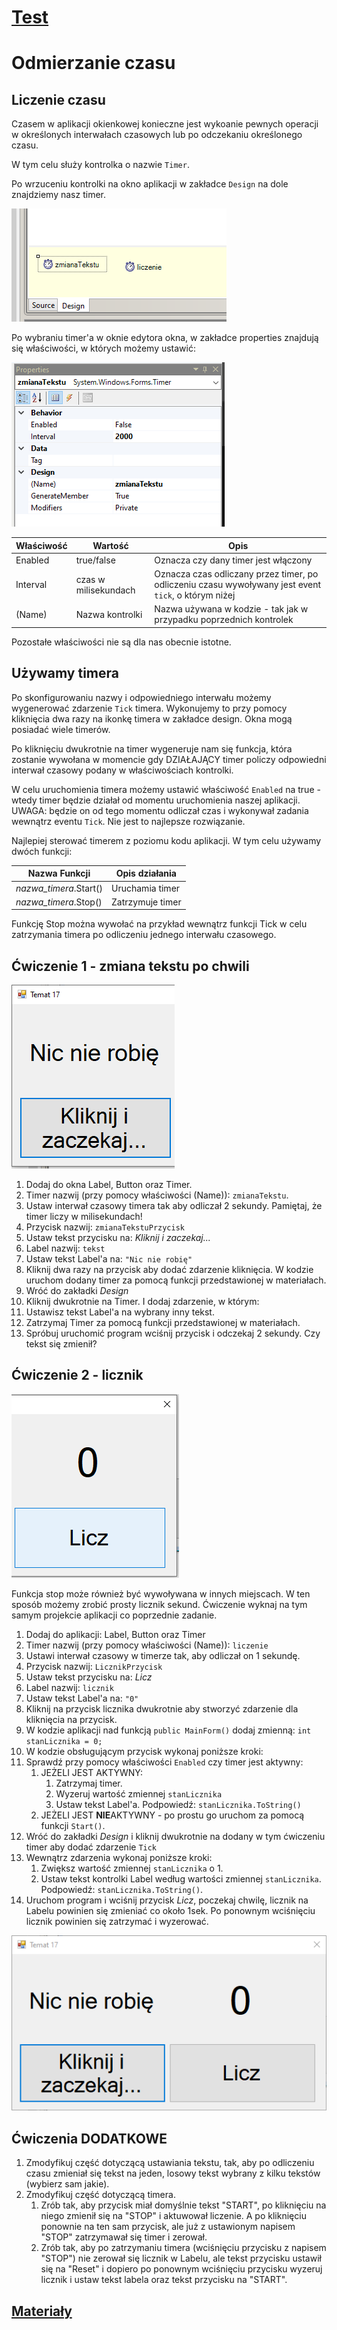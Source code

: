 # [Test](http://bit.ly/AkademiaMP_P2T3)

# Odmierzanie czasu

## Liczenie czasu

Czasem w aplikacji okienkowej konieczne jest wykoanie pewnych operacji w określonych interwałach czasowych lub po odczekaniu określonego czasu. 

W tym celu służy kontrolka o nazwie `Timer`.

Po wrzuceniu kontrolki na okno aplikacji w zakładce `Design` na dole znajdziemy nasz timer.

![Timer w oknie edycji](Grafiki/screen1.png)

Po wybraniu timer'a w oknie edytora okna, w zakładce properties znajdują się właściwości, w których możemy ustawić:

![Właściwości Timera](Grafiki/screen2.png)

| Właściwość | Wartość | Opis |
|-|-|-|
|Enabled|true/false|Oznacza czy dany timer jest włączony|
|Interval|czas w milisekundach|Oznacza czas odliczany przez timer, po odliczeniu czasu wywoływany jest event `tick`, o którym niżej|
|(Name)|Nazwa kontrolki|Nazwa używana w kodzie - tak jak w przypadku poprzednich kontrolek|

Pozostałe właściwości nie są dla nas obecnie istotne.

## Używamy timera

Po skonfigurowaniu nazwy i odpowiedniego interwału możemy wygenerować zdarzenie `Tick` timera. Wykonujemy to przy pomocy kliknięcia dwa razy na ikonkę timera w zakładce design. Okna mogą posiadać wiele timerów.

Po kliknięciu dwukrotnie na timer wygeneruje nam się funkcja, która zostanie wywołana w momencie gdy DZIAŁAJĄCY timer policzy odpowiedni interwał czasowy podany w właściwościach kontrolki.

W celu uruchomienia timera możemy ustawić właściwość `Enabled` na true - wtedy timer będzie działał od momentu uruchomienia naszej aplikacji. UWAGA: będzie on od tego momentu odliczał czas i wykonywał zadania wewnątrz eventu `Tick`. Nie jest to najlepsze rozwiązanie.

Najlepiej sterować timerem z poziomu kodu aplikacji. W tym celu używamy dwóch funkcji:

|Nazwa Funkcji|Opis działania|
|-|-|
|*nazwa_timera*.Start()| Uruchamia timer |
|*nazwa_timera*.Stop()| Zatrzymuje timer |

Funkcję Stop można wywołać na przykład wewnątrz funkcji Tick w celu zatrzymania timera po odliczeniu jednego interwału czasowego.

## Ćwiczenie 1 - zmiana tekstu po chwili

![Zmiana tekstu](Grafiki/screen3.png)

1. Dodaj do okna Label, Button oraz Timer.
2. Timer nazwij (przy pomocy właściwości (Name)): `zmianaTekstu`.
3. Ustaw interwał czasowy timera tak aby odliczał 2 sekundy. Pamiętaj, że timer liczy w milisekundach!
4. Przycisk nazwij: `zmianaTekstuPrzycisk`
5. Ustaw tekst przycisku na: *Kliknij i zaczekaj...*
6. Label nazwij: `tekst`
7. Ustaw tekst Label'a na: `"Nic nie robię"`
8. Kliknij dwa razy na przycisk aby dodać zdarzenie kliknięcia. W kodzie uruchom dodany timer za pomocą funkcji przedstawionej w materiałach.
9. Wróć do zakładki *Design*
10. Kliknij dwukrotnie na Timer. I dodaj zdarzenie, w którym:
   1. Ustawisz tekst Label'a na wybrany inny tekst.
   2. Zatrzymaj Timer za pomocą funkcji przedstawionej w materiałach.
11. Spróbuj uruchomić program wciśnij przycisk i odczekaj 2 sekundy. Czy tekst się zmienił?

## Ćwiczenie 2 - licznik 

![Licznik](Grafiki/screen4.png)

Funkcja stop może również być wywoływana w innych miejscach. W ten sposób możemy zrobić prosty licznik sekund. Ćwiczenie wyknaj na tym samym projekcie aplikacji co poprzednie zadanie. 
1. Dodaj do aplikacji: Label, Button oraz Timer
2. Timer nazwij (przy pomocy właściwości (Name)): `liczenie`
3. Ustawi interwał czasowy w timerze tak, aby odliczał on 1 sekundę.
4. Przycisk nazwij: `LicznikPrzycisk`
5. Ustaw tekst przycisku na: *Licz*
6. Label nazwij: `licznik`
7. Ustaw tekst Label'a na: `"0"`
8. Kliknij na przycisk licznika dwukrotnie aby stworzyć zdarzenie dla kliknięcia na przycisk.
9. W kodzie aplikacji nad funkcją `public MainForm()` dodaj zmienną: `int stanLicznika = 0;`
10. W kodzie obsługującym przycisk wykonaj poniższe kroki:
   1.  Sprawdź przy pomocy właściwości `Enabled` czy timer jest aktywny:
       1.  JEŻELI JEST AKTYWNY: 
           1.  Zatrzymaj timer.
           2.  Wyzeruj wartość zmiennej `stanLicznika`
           3.  Ustaw tekst Label'a. Podpowiedź: `stanLicznika.ToString()`
        1. JEŻELI JEST **NIE**AKTYWNY - po prostu go uruchom za pomocą funkcji `Start()`.
11. Wróć do zakładki *Design* i kliknij dwukrotnie na dodany w tym ćwiczeniu timer aby dodać zdarzenie `Tick`
12. Wewnątrz zdarzenia wykonaj poniższe kroki:
    1.  Zwiększ wartość zmiennej `stanLicznika` o 1.
    2.  Ustaw tekst kontrolki Label według wartości zmiennej `stanLicznika`. Podpowiedź: `stanLicznika.ToString()`.
13. Uruchom program i wciśnij przycisk *Licz*, poczekaj chwilę, licznik na Labelu powinien się zmieniać co około 1sek. Po ponownym wciśnięciu licznik powinien się zatrzymać i wyzerować. 

![Całość aplikacji](Grafiki/screen5.png)

## Ćwiczenia DODATKOWE

1. Zmodyfikuj część dotyczącą ustawiania tekstu, tak, aby po odliczeniu czasu zmieniał się tekst na jeden, losowy tekst wybrany z kilku tekstów (wybierz sam jakie). 
2. Zmodyfikuj część dotyczącą timera.
   1. Zrób tak, aby przycisk miał domyślnie tekst "START", po kliknięciu na niego zmienił się na "STOP" i aktuwował liczenie. A po kliknięciu ponownie na ten sam przycisk, ale już z ustawionym napisem "STOP" zatrzymawał się timer i zerował.
   2. Zrób tak, aby po zatrzymaniu timera (wciśnięciu przycisku z napisem "STOP") nie zerował się licznik w Labelu, ale tekst przycisku ustawił się na "Reset" i dopiero po ponownym wciśnięciu przycisku wyzeruj licznik i ustaw tekst labela oraz tekst przycisku na "START".

## [Materiały](Materiały.pdf)
